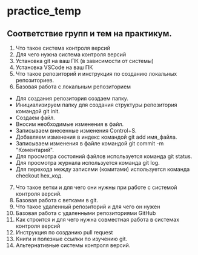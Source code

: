 # practice_temp

## Соответствие групп и тем на практикум.

1. Что такое система контроля версий
2. Для чего нужна система контроля версий
3. Установка git на ваш ПК (в зависимости от системы)
4. Установка VSCode на ваш ПК
5. Что такое репозиторий и инструкция по созданию локальных репозиториев.
6. Базовая работа с локальным репозиторием
* Для создания репозитория создаем папку.
* Инициализируем папку для создания структуры репозитория командой git init.
* Создаем файл.
* Вносим необходимые изменения в файл.
* Записываем внесенные изменения Control+S.
* Добавляем изменения в индекс командой git add имя_файла.
* Записываем изменения в файле командой git commit -m "Коментарий".
* Для просмотра состояний файлов используется команда git status.
* Для просмотра журнала используется команда git log.
* Для перехода между записями (комитами) используется команда checkout hex_код.
7. Что такое ветки и для чего они нужны при работе с системой контроля версий.
8. Базовая работа с ветками в git.
9. Что такое удаленный репозиторий и для чего он нужен
10. Базовая работа с удаленными репозиториями GitHub
11. Как строится и для чего нужна совместная работа в системах контроля версий
12. Инструкция по созданию pull request
13. Книги и полезные ссылки по изучению git.
14. Альтернативные системы контроля версий.
